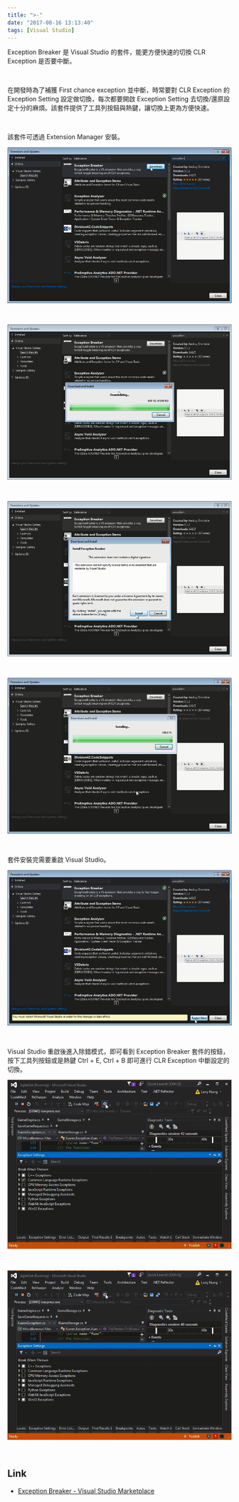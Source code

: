 ```yaml
---
title: ">-"
date: "2017-08-16 13:13:40"
tags: [Visual Studio]
---
```



Exception Breaker 是 Visual Studio 的套件，能更方便快速的切換 CLR Exception 是否要中斷。  

<!-- More -->

<br/>


在開發時為了補獲 First chance exception 並中斷，時常要對 CLR Exception 的 Exception Setting 設定做切換，每次都要開啟 Exception Setting 去切換/還原設定十分的麻煩。該套件提供了工具列按鈕與熱鍵，讓切換上更為方便快速。  

<br/>


該套件可透過 Extension Manager 安裝。  

![1.png](1.png)

<br/>


![2.png](2.png)

<br/>


![3.png](3.png)

<br/>


![4.png](4.png)

<br/>


套件安裝完需要重啟 Visual Studio。  

![5.png](5.png)

<br/>


Visual Studio 重啟後進入除錯模式，即可看到 Exception Breaker 套件的按鈕，按下工具列按鈕或是熱鍵 Ctrl + E, Ctrl + B 即可進行 CLR Exception 中斷設定的切換。  

![6.png](6.png)

<br/>


![7.png](7.png)

<br/>


Link
----
* [Exception Breaker - Visual Studio Marketplace](https://marketplace.visualstudio.com/items?itemName=AndreyShchekin.ExceptionBreaker)
